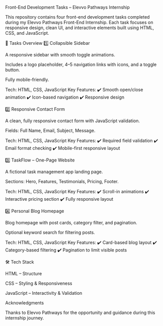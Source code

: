 Front-End Development Tasks – Elevvo Pathways Internship

This repository contains four front-end development tasks completed during my Elevvo Pathways Front-End Internship.
Each task focuses on responsive design, clean UI, and interactive elements built using HTML, CSS, and JavaScript.

📂 Tasks Overview
1️⃣ Collapsible Sidebar

A responsive sidebar with smooth toggle animations.

Includes a logo placeholder, 4–5 navigation links with icons, and a toggle button.

Fully mobile-friendly.

Tech: HTML, CSS, JavaScript
Key Features:
✔️ Smooth open/close animation
✔️ Icon-based navigation
✔️ Responsive design

2️⃣ Responsive Contact Form

A clean, fully responsive contact form with JavaScript validation.

Fields: Full Name, Email, Subject, Message.

Tech: HTML, CSS, JavaScript
Key Features:
✔️ Required field validation
✔️ Email format checking
✔️ Mobile-first responsive layout

3️⃣ TaskFlow – One-Page Website

A fictional task management app landing page.

Sections: Hero, Features, Testimonials, Pricing, Footer.

Tech: HTML, CSS, JavaScript
Key Features:
✔️ Scroll-in animations
✔️ Interactive pricing section
✔️ Fully responsive layout

4️⃣ Personal Blog Homepage

Blog homepage with post cards, category filter, and pagination.

Optional keyword search for filtering posts.

Tech: HTML, CSS, JavaScript
Key Features:
✔️ Card-based blog layout
✔️ Category-based filtering
✔️ Pagination to limit visible posts

🛠 Tech Stack

HTML – Structure

CSS – Styling & Responsiveness

JavaScript – Interactivity & Validation

Acknowledgments

Thanks to Elevvo Pathways for the opportunity and guidance during this internship journey. 
